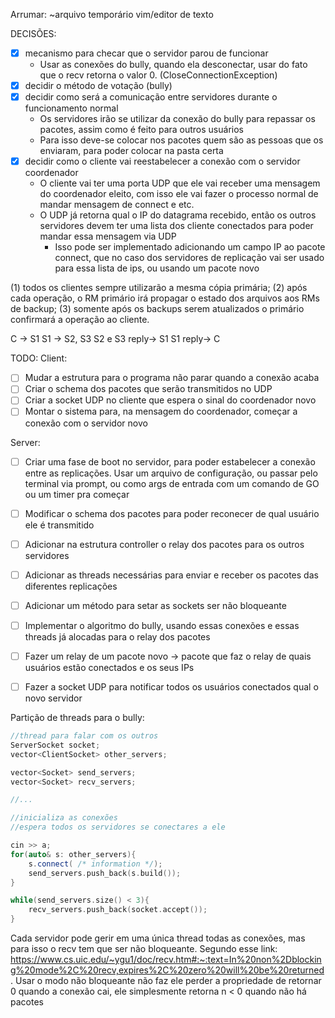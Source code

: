 Arrumar:
    ~arquivo temporário vim/editor de texto


DECISÕES:
 - [x] mecanismo para checar que o servidor parou de funcionar 
 	- Usar as conexões do bully, quando ela desconectar, usar do fato que o recv 
	retorna o valor 0. (CloseConnectionException)
 - [x] decidir o método de votação (bully)
 - [x] decidir como será a comunicação entre servidores durante o funcionamento normal
 	- Os servidores irão se utilizar da conexão do bully para repassar os pacotes, 
	assim como é feito para outros usuários
	- Para isso deve-se colocar nos pacotes quem são as pessoas que os enviaram, 
	para poder colocar na pasta certa
 - [x] decidir como o cliente vai reestabelecer a conexão com o servidor coordenador
	- O cliente vai ter uma porta UDP que ele vai receber uma mensagem do coordenador eleito, com isso
	ele vai fazer o processo normal de mandar mensagem de connect e etc.
	- O UDP já retorna qual o IP do datagrama recebido, então os outros 
	servidores devem ter uma lista dos cliente conectados para poder mandar essa mensagem via UDP
		- Isso pode ser implementado adicionando um campo IP ao pacote connect, que no caso dos servidores de 
		replicação vai ser usado para essa lista de ips, ou usando um pacote novo
 

(1) todos os clientes sempre utilizarão a mesma cópia primária;
(2) após cada operação, o RM primário irá propagar o estado dos arquivos aos RMs de backup;
(3) somente após os backups serem atualizados o primário confirmará a operação ao cliente.

C -> S1
S1 -> S2, S3
S2 e S3 reply-> S1
S1 reply-> C



TODO:
Client:
 - [ ] Mudar a estrutura para o programa não parar quando a conexão acaba
 - [ ] Criar o schema dos pacotes que serão transmitidos no UDP
 - [ ] Criar a socket UDP no cliente que espera o sinal do coordenador novo
 - [ ] Montar o sistema para, na mensagem do coordenador, começar a conexão com o servidor novo

Server:
 - [ ] Criar uma fase de boot no servidor, para poder estabelecer a conexão entre as replicações. 
 Usar um arquivo de configuração, ou passar pelo terminal via prompt, ou como args de entrada 
 com um comando de GO ou um timer pra começar
 - [ ] Modificar o schema dos pacotes para poder reconecer de qual usuário ele é transmitido
 - [ ] Adicionar na estrutura controller o relay dos pacotes para os outros servidores
 - [ ] Adicionar as threads necessárias para enviar e receber os pacotes das diferentes replicações
 - [ ] Adicionar um método para setar as sockets ser não bloqueante
 - [ ] Implementar o algoritmo do bully, usando essas conexões e essas threads já alocadas para o relay dos pacotes
 - [ ] Fazer um relay de um pacote novo -> pacote que faz o relay de quais usuários estão conectados e os seus IPs
 - [ ] Fazer a socket UDP para notificar todos os usuários conectados qual o novo servidor




Partição de threads para o bully:
```cpp
//thread para falar com os outros 
ServerSocket socket;
vector<ClientSocket> other_servers;

vector<Socket> send_servers;
vector<Socket> recv_servers;

//...

//inicializa as conexões
//espera todos os servidores se conectares a ele

cin >> a;
for(auto& s: other_servers){
	s.connect( /* information */);
	send_servers.push_back(s.build());
}

while(send_servers.size() < 3){
	recv_servers.push_back(socket.accept());
}


```
Cada servidor pode gerir em uma única thread todas as conexões, 
mas para isso o recv tem que ser não bloqueante. 
Segundo esse link: https://www.cs.uic.edu/~ygu1/doc/recv.htm#:~:text=In%20non%2Dblocking%20mode%2C%20recv,expires%2C%20zero%20will%20be%20returned.
Usar o modo não bloqueante não faz ele perder a propriedade de retornar 0 quando a conexão cai, 
ele simplesmente retorna n < 0 quando não há pacotes